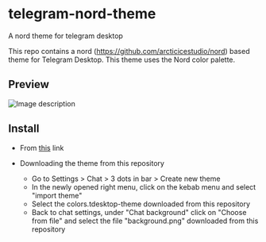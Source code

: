# telegram-nord-theme
A nord theme for telegram desktop

This repo contains a nord (https://github.com/arcticicestudio/nord) based theme for Telegram Desktop.
This theme uses the Nord color palette.

## Preview
![Image description](https://github.com/yaz-byte/telegram-nord-theme/blob/master/preview)

## Install
* From [this](https://t.me/addtheme/kde_nordic) link 


* Downloading the theme from this repository 
  * Go to Settings > Chat > 3 dots in bar > Create new theme
  * In the newly opened right menu, click on the kebab menu and select "import theme"
  * Select the colors.tdesktop-theme downloaded from this repository
  * Back to chat settings, under "Chat background" click on "Choose from file" and select the file "background.png" downloaded from this repository

